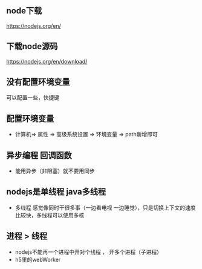 ## node下载
https://nodejs.org/en/

## 下载node源码
https://nodejs.org/en/download/

## 没有配置环境变量
可以配置一些，快捷键 

## 配置环境变量
- 计算机=> 属性 => 高级系统设置 => 环境变量 => path新增即可

## 异步编程 回调函数
- 能用异步（非阻塞）就不要用同步

## nodejs是单线程 java多线程
- 多线程 感觉像同时干很多事（一边看电视 一边睡觉），只是切换上下文的速度比较快，多线程可以使用多核

## 进程 > 线程
- nodejs不能再一个进程中开对个线程 ， 开多个进程（子进程）
- h5里的webWorker

